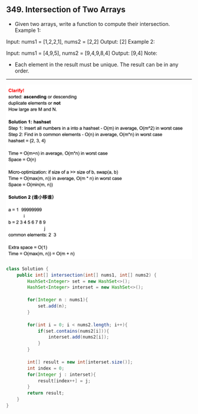 ## 349. Intersection of Two Arrays


- Given two arrays, write a function to compute their intersection.
Example 1:

Input: nums1 = [1,2,2,1], nums2 = [2,2]
Output: [2]
Example 2:

Input: nums1 = [4,9,5], nums2 = [9,4,9,8,4]
Output: [9,4]
Note:

- Each element in the result must be unique.
  The result can be in any order.

---

![](img/2021-06-26-17-43-01.png)




```java
class Solution {
    public int[] intersection(int[] nums1, int[] nums2) {
        HashSet<Integer> set = new HashSet<>();
        HashSet<Integer> interset = new HashSet<>();
        
        for(Integer n : nums1){
            set.add(n);
        }
        
        for(int i = 0; i < nums2.length; i++){
            if(set.contains(nums2[i])){
                interset.add(nums2[i]);
            }
        }
        
        int[] result = new int[interset.size()];
        int index = 0;
        for(Integer j : interset){
            result[index++] = j;
        }
        return result;
    }
}
```